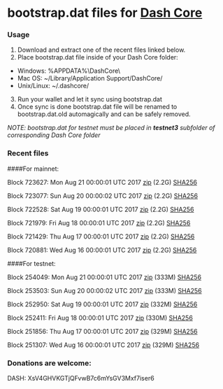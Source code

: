 # bootstrap.dat files for [Dash Core](https://www.dash.org)

### Usage

1. Download and extract one of the recent files linked below.
2. Place bootstrap.dat file inside of your Dash Core folder:
 - Windows: %APPDATA%\DashCore\
 - Mac OS: ~/Library/Application Support/DashCore/
 - Unix/Linux: ~/.dashcore/
3. Run your wallet and let it sync using bootstrap.dat
4. Once sync is done bootstrap.dat file will be renamed to bootstrap.dat.old automagically and can be safely removed.

_NOTE: bootstrap.dat for testnet must be placed in **testnet3** subfolder of corresponding Dash Core folder_

### Recent files

####For mainnet:

Block 723627: Mon Aug 21 00:00:01 UTC 2017 [zip](https://transfer.sh/kPRN8/bootstrap.dat.20170821.zip) (2.2G) [SHA256](https://transfer.sh/Bc2n4/sha256.txt)

Block 723077: Sun Aug 20 00:00:02 UTC 2017 [zip](https://transfer.sh/PF7XF/bootstrap.dat.20170820.zip) (2.2G) [SHA256](https://transfer.sh/DrMay/sha256.txt)

Block 722528: Sat Aug 19 00:00:01 UTC 2017 [zip](https://transfer.sh/TSloO/bootstrap.dat.20170819.zip) (2.2G) [SHA256](https://transfer.sh/WCpSf/sha256.txt)

Block 721979: Fri Aug 18 00:00:01 UTC 2017 [zip](https://transfer.sh/FCgSE/bootstrap.dat.20170818.zip) (2.2G) [SHA256](https://transfer.sh/slXuf/sha256.txt)

Block 721429: Thu Aug 17 00:00:01 UTC 2017 [zip](https://transfer.sh/Y2LU2/bootstrap.dat.20170817.zip) (2.2G) [SHA256](https://transfer.sh/9aIbQ/sha256.txt)

Block 720881: Wed Aug 16 00:00:01 UTC 2017 [zip](https://transfer.sh/ByVIu/bootstrap.dat.20170816.zip) (2.2G) [SHA256](https://transfer.sh/mtF23/sha256.txt)

####For testnet:

Block 254049: Mon Aug 21 00:00:01 UTC 2017 [zip](https://transfer.sh/Enycv/bootstrap.dat.20170821.zip) (333M) [SHA256](https://transfer.sh/DnD0L/sha256.txt)

Block 253503: Sun Aug 20 00:00:02 UTC 2017 [zip](https://transfer.sh/HJdgo/bootstrap.dat.20170820.zip) (333M) [SHA256](https://transfer.sh/8BceE/sha256.txt)

Block 252950: Sat Aug 19 00:00:01 UTC 2017 [zip](https://transfer.sh/qYzIy/bootstrap.dat.20170819.zip) (332M) [SHA256](https://transfer.sh/jwTgA/sha256.txt)

Block 252411: Fri Aug 18 00:00:01 UTC 2017 [zip](https://transfer.sh/vYrgW/bootstrap.dat.20170818.zip) (330M) [SHA256](https://transfer.sh/RCCwO/sha256.txt)

Block 251856: Thu Aug 17 00:00:01 UTC 2017 [zip](https://transfer.sh/3suZX/bootstrap.dat.20170817.zip) (329M) [SHA256](https://transfer.sh/msra3/sha256.txt)

Block 251307: Wed Aug 16 00:00:01 UTC 2017 [zip](https://transfer.sh/Ono6k/bootstrap.dat.20170816.zip) (329M) [SHA256](https://transfer.sh/oDUjY/sha256.txt)

### Donations are welcome:

DASH: XsV4GHVKGTjQFvwB7c6mYsGV3Mxf7iser6

